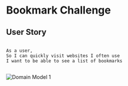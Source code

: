 # Bookmark Challenge

## User Story

```

As a user,
So I can quickly visit websites I often use
I want to be able to see a list of bookmarks


```


![Domain Model 1](https://i.imgur.com/QCMsdxH.png)
